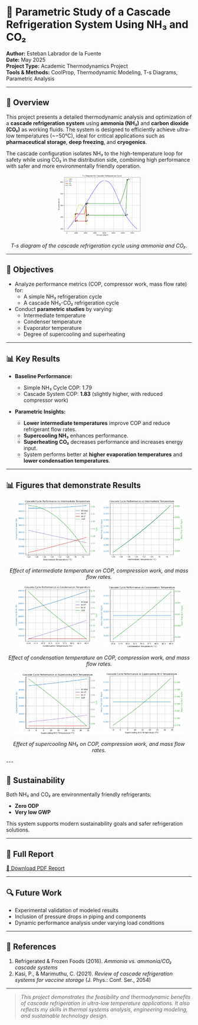 # 🧊 Parametric Study of a Cascade Refrigeration System Using NH₃ and CO₂

**Author:** Esteban Labrador de la Fuente  
**Date:** May 2025  
**Project Type:** Academic Thermodynamics Project  
**Tools & Methods:** CoolProp, Thermodynamic Modeling, T-s Diagrams, Parametric Analysis

---

## 📘 Overview

This project presents a detailed thermodynamic analysis and optimization of a **cascade refrigeration system** using **ammonia (NH₃)** and **carbon dioxide (CO₂)** as working fluids. The system is designed to efficiently achieve ultra-low temperatures (~−50°C), ideal for critical applications such as **pharmaceutical storage**, **deep freezing**, and **cryogenics**.

The cascade configuration isolates NH₃ to the high-temperature loop for safety while using CO₂ in the distribution side, combining high performance with safer and more environmentally friendly operation.

<p align="center">
  <img src="./T-s_diagram.png" alt="T-s Diagram of the Cascade Refrigeration Cycle Using Ammonia and CO2" width="45%" />
</p>

<p align="center">
  <em>T-s diagram of the cascade refrigeration cycle using ammonia and CO₂.</em>
</p>

---

## 🔧 Objectives

- Analyze performance metrics (COP, compressor work, mass flow rate) for:
  - A simple NH₃ refrigeration cycle
  - A cascade NH₃-CO₂ refrigeration cycle
- Conduct **parametric studies** by varying:
  - Intermediate temperature
  - Condenser temperature
  - Evaporator temperature
  - Degree of supercooling and superheating

---

## 📊 Key Results

- **Baseline Performance:**
  - Simple NH₃ Cycle COP: 1.79
  - Cascade System COP: **1.83** (slightly higher, with reduced compressor work)

- **Parametric Insights:**
  - **Lower intermediate temperatures** improve COP and reduce refrigerant flow rates.
  - **Supercooling NH₃** enhances performance.
  - **Superheating CO₂** decreases performance and increases energy input.
  - System performs better at **higher evaporation temperatures** and **lower condensation temperatures**.

---

## 📊 Figures that demonstrate Results

<p align="center">
  <img src="./COP_int.png" alt="Effect of Intermediate Temperature on COP and Compression Work" width="45%" />
  <img src="./mass_int.png" alt="Effect of Intermediate Temperature on Mass Flow Rates" width="45%" />
</p>

<p align="center">
  <em>Effect of intermediate temperature on COP, compression work, and mass flow rates.</em>
</p>


<p align="center">
  <img src="./COP_cond.png" alt="Effect of Condensation Temperature on COP and Compression Work" width="45%" />
  <img src="./mass_cond.png" alt="Effect of Condensation Temperature on Mass Flow Rates" width="45%" />
</p>

<p align="center">
  <em>Effect of condensation temperature on COP, compression work, and mass flow rates.</em>
</p>

<p align="center">
  <img src="./COP_supercooling.png" alt="Effect of Supercooling NH3 on COP and Compression Work" width="45%" />
  <img src="./mass_supercooling.png" alt="Effect of Supercooling NH3 on Mass Flow Rates" width="45%" />
</p>

<p align="center">
  <em>Effect of supercooling NH₃ on COP, compression work, and mass flow rates.</em>
</p>
---

## 🌱 Sustainability

Both NH₃ and CO₂ are environmentally friendly refrigerants:
- **Zero ODP**
- **Very low GWP**

This system supports modern sustainability goals and safer refrigeration solutions.

---

## 📂 Full Report

[📄 Download PDF Report](./Project_Refrigeration_Cascade.pdf)

---

## 🔍 Future Work

- Experimental validation of modeled results
- Inclusion of pressure drops in piping and components
- Dynamic performance analysis under varying load conditions

---

## 📎 References

1. Refrigerated & Frozen Foods (2016). *Ammonia vs. ammonia/CO₂ cascade systems*  
2. Kasi, P., & Marimuthu, C. (2021). *Review of cascade refrigeration systems for vaccine storage* (J. Phys.: Conf. Ser., 2054)

---

> _This project demonstrates the feasibility and thermodynamic benefits of cascade refrigeration in ultra-low temperature applications. It also reflects my skills in thermal systems analysis, engineering modeling, and sustainable technology design._

